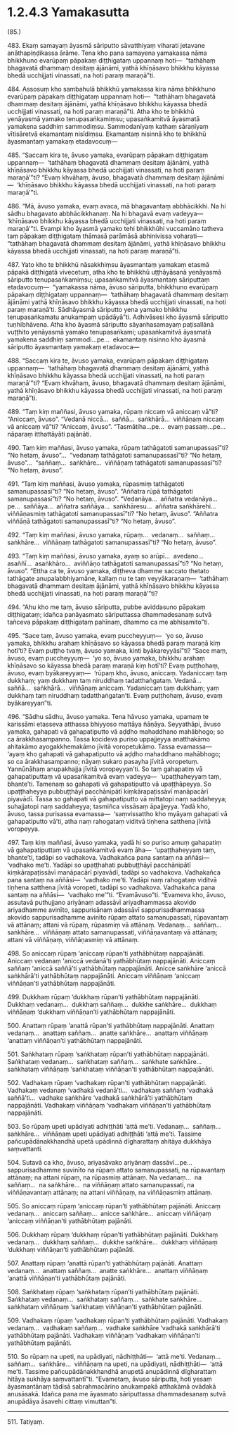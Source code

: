 # 1.2.4.3 Yamakasutta

(85.)

483\. Ekaṃ samayaṃ āyasmā sāriputto sāvatthiyaṃ viharati jetavane anāthapiṇḍikassa ārāme. Tena kho pana samayena yamakassa nāma bhikkhuno evarūpaṃ pāpakaṃ diṭṭhigataṃ uppannaṃ hoti—  “tathāhaṃ bhagavatā dhammaṃ desitaṃ ājānāmi, yathā khīṇāsavo bhikkhu kāyassa bhedā ucchijjati vinassati, na hoti paraṃ maraṇā”ti.

484\. Assosuṃ kho sambahulā bhikkhū yamakassa kira nāma bhikkhuno evarūpaṃ pāpakaṃ diṭṭhigataṃ uppannaṃ hoti—  “tathāhaṃ bhagavatā dhammaṃ desitaṃ ājānāmi, yathā khīṇāsavo bhikkhu kāyassa bhedā ucchijjati vinassati, na hoti paraṃ maraṇā”ti. Atha kho te bhikkhū yenāyasmā yamako tenupasaṅkamiṃsu; upasaṅkamitvā āyasmatā yamakena saddhiṃ sammodiṃsu. Sammodanīyaṃ kathaṃ sāraṇīyaṃ vītisāretvā ekamantaṃ nisīdiṃsu. Ekamantaṃ nisinnā kho te bhikkhū āyasmantaṃ yamakaṃ etadavocuṃ—

485\. “Saccaṃ kira te, āvuso yamaka, evarūpaṃ pāpakaṃ diṭṭhigataṃ uppannaṃ—  ‘tathāhaṃ bhagavatā dhammaṃ desitaṃ ājānāmi, yathā khīṇāsavo bhikkhu kāyassa bhedā ucchijjati vinassati, na hoti paraṃ maraṇā’”ti? “Evaṃ khvāhaṃ, āvuso, bhagavatā dhammaṃ desitaṃ ājānāmi—  ‘khīṇāsavo bhikkhu kāyassa bhedā ucchijjati vinassati, na hoti paraṃ maraṇā’”ti.

486\. “Mā, āvuso yamaka, evaṃ avaca, mā bhagavantaṃ abbhācikkhi. Na hi sādhu bhagavato abbhācikkhanaṃ. Na hi bhagavā evaṃ vadeyya—  ‘khīṇāsavo bhikkhu kāyassa bhedā ucchijjati vinassati, na hoti paraṃ maraṇā’”ti. Evampi kho āyasmā yamako tehi bhikkhūhi vuccamāno tatheva taṃ pāpakaṃ diṭṭhigataṃ thāmasā parāmāsā abhinivissa voharati—  “tathāhaṃ bhagavatā dhammaṃ desitaṃ ājānāmi, yathā khīṇāsavo bhikkhu kāyassa bhedā ucchijjati vinassati, na hoti paraṃ maraṇā”ti.

487\. Yato kho te bhikkhū nāsakkhiṃsu āyasmantaṃ yamakaṃ etasmā pāpakā diṭṭhigatā vivecetuṃ, atha kho te bhikkhū uṭṭhāyāsanā yenāyasmā sāriputto tenupasaṅkamiṃsu; upasaṅkamitvā āyasmantaṃ sāriputtaṃ etadavocuṃ—  “yamakassa nāma, āvuso sāriputta, bhikkhuno evarūpaṃ pāpakaṃ diṭṭhigataṃ uppannaṃ—  ‘tathāhaṃ bhagavatā dhammaṃ desitaṃ ājānāmi yathā khīṇāsavo bhikkhu kāyassa bhedā ucchijjati vinassati, na hoti paraṃ maraṇā’ti. Sādhāyasmā sāriputto yena yamako bhikkhu tenupasaṅkamatu anukampaṃ upādāyā”ti. Adhivāsesi kho āyasmā sāriputto tuṇhībhāvena. Atha kho āyasmā sāriputto sāyanhasamayaṃ paṭisallānā vuṭṭhito yenāyasmā yamako tenupasaṅkami; upasaṅkamitvā āyasmatā yamakena saddhiṃ sammodi…pe…  ekamantaṃ nisinno kho āyasmā sāriputto āyasmantaṃ yamakaṃ etadavoca—

488\. “Saccaṃ kira te, āvuso yamaka, evarūpaṃ pāpakaṃ diṭṭhigataṃ uppannaṃ—  ‘tathāhaṃ bhagavatā dhammaṃ desitaṃ ājānāmi, yathā khīṇāsavo bhikkhu kāyassa bhedā ucchijjati vinassati, na hoti paraṃ maraṇā’”ti? “Evaṃ khvāhaṃ, āvuso, bhagavatā dhammaṃ desitaṃ ājānāmi, yathā khīṇāsavo bhikkhu kāyassa bhedā ucchijjati vinassati, na hoti paraṃ maraṇā”ti.

489\. “Taṃ kiṃ maññasi, āvuso yamaka, rūpaṃ niccaṃ vā aniccaṃ vā”ti? “Aniccaṃ, āvuso”. “Vedanā niccā…  saññā…  saṅkhārā…  viññāṇaṃ niccaṃ vā aniccaṃ vā”ti? “Aniccaṃ, āvuso”. “Tasmātiha…pe…  evaṃ passaṃ…pe…  nāparaṃ itthattāyāti pajānāti.

490\. Taṃ kiṃ maññasi, āvuso yamaka, rūpaṃ tathāgatoti samanupassasī”ti? “No hetaṃ, āvuso”…  “vedanaṃ tathāgatoti samanupassasī”ti? “No hetaṃ, āvuso”…  “saññaṃ…  saṅkhāre…  viññāṇaṃ tathāgatoti samanupassasī”ti? “No hetaṃ, āvuso”.

491\. “Taṃ kiṃ maññasi, āvuso yamaka, rūpasmiṃ tathāgatoti samanupassasī”ti? “No hetaṃ, āvuso”. “Aññatra rūpā tathāgatoti samanupassasī”ti? “No hetaṃ, āvuso”. “Vedanāya…  aññatra vedanāya…pe…  saññāya…  aññatra saññāya…  saṅkhāresu…  aññatra saṅkhārehi…  viññāṇasmiṃ tathāgatoti samanupassasī”ti? “No hetaṃ, āvuso”. “Aññatra viññāṇā tathāgatoti samanupassasī”ti? “No hetaṃ, āvuso”.

492\. “Taṃ kiṃ maññasi, āvuso yamaka, rūpaṃ…  vedanaṃ…  saññaṃ…  saṅkhāre…  viññāṇaṃ tathāgatoti samanupassasī”ti? “No hetaṃ, āvuso”.

493\. “Taṃ kiṃ maññasi, āvuso yamaka, ayaṃ so arūpī…  avedano…  asaññī…  asaṅkhāro…  aviññāṇo tathāgatoti samanupassasī”ti? “No hetaṃ, āvuso”. “Ettha ca te, āvuso yamaka, diṭṭheva dhamme saccato thetato tathāgate anupalabbhiyamāne, kallaṃ nu te taṃ veyyākaraṇaṃ—  ‘tathāhaṃ bhagavatā dhammaṃ desitaṃ ājānāmi, yathā khīṇāsavo bhikkhu kāyassa bhedā ucchijjati vinassati, na hoti paraṃ maraṇā’”ti?

494\. “Ahu kho me taṃ, āvuso sāriputta, pubbe aviddasuno pāpakaṃ diṭṭhigataṃ; idañca panāyasmato sāriputtassa dhammadesanaṃ sutvā tañceva pāpakaṃ diṭṭhigataṃ pahīnaṃ, dhammo ca me abhisamito”ti.

495\. “Sace taṃ, āvuso yamaka, evaṃ puccheyyuṃ—  ‘yo so, āvuso yamaka, bhikkhu arahaṃ khīṇāsavo so kāyassa bhedā paraṃ maraṇā kiṃ hotī’ti? Evaṃ puṭṭho tvaṃ, āvuso yamaka, kinti byākareyyāsī”ti? “Sace maṃ, āvuso, evaṃ puccheyyuṃ—  ‘yo so, āvuso yamaka, bhikkhu arahaṃ khīṇāsavo so kāyassa bhedā paraṃ maraṇā kiṃ hotī’ti? Evaṃ puṭṭhohaṃ, āvuso, evaṃ byākareyyaṃ—  ‘rūpaṃ kho, āvuso, aniccaṃ. Yadaniccaṃ taṃ dukkhaṃ; yaṃ dukkhaṃ taṃ niruddhaṃ tadatthaṅgataṃ. Vedanā…  saññā…  saṅkhārā…  viññāṇaṃ aniccaṃ. Yadaniccaṃ taṃ dukkhaṃ; yaṃ dukkhaṃ taṃ niruddhaṃ tadatthaṅgatan’ti. Evaṃ puṭṭhohaṃ, āvuso, evaṃ byākareyyan”ti.

496\. “Sādhu sādhu, āvuso yamaka. Tena hāvuso yamaka, upamaṃ te karissāmi etasseva atthassa bhiyyoso mattāya ñāṇāya. Seyyathāpi, āvuso yamaka, gahapati vā gahapatiputto vā aḍḍho mahaddhano mahābhogo; so ca ārakkhasampanno. Tassa kocideva puriso uppajjeyya anatthakāmo ahitakāmo ayogakkhemakāmo jīvitā voropetukāmo. Tassa evamassa—  ‘ayaṃ kho gahapati vā gahapatiputto vā aḍḍho mahaddhano mahābhogo; so ca ārakkhasampanno; nāyaṃ sukaro pasayha jīvitā voropetuṃ. Yannūnāhaṃ anupakhajja jīvitā voropeyyan’ti. So taṃ gahapatiṃ vā gahapatiputtaṃ vā upasaṅkamitvā evaṃ vadeyya—  ‘upaṭṭhaheyyaṃ taṃ, bhante’ti. Tamenaṃ so gahapati vā gahapatiputto vā upaṭṭhāpeyya. So upaṭṭhaheyya pubbuṭṭhāyī pacchānipātī kiṃkārapaṭissāvī manāpacārī piyavādī. Tassa so gahapati vā gahapatiputto vā mittatopi naṃ saddaheyya; suhajjatopi naṃ saddaheyya; tasmiñca vissāsaṃ āpajjeyya. Yadā kho, āvuso, tassa purisassa evamassa—  ‘saṃvissattho kho myāyaṃ gahapati vā gahapatiputto vā’ti, atha naṃ rahogataṃ viditvā tiṇhena satthena jīvitā voropeyya.

497\. Taṃ kiṃ maññasi, āvuso yamaka, yadā hi so puriso amuṃ gahapatiṃ vā gahapatiputtaṃ vā upasaṅkamitvā evaṃ āha—  ‘upaṭṭhaheyyaṃ taṃ, bhante’ti, tadāpi so vadhakova. Vadhakañca pana santaṃ na aññāsi—  ‘vadhako me’ti. Yadāpi so upaṭṭhahati pubbuṭṭhāyī pacchānipātī kiṃkārapaṭissāvī manāpacārī piyavādī, tadāpi so vadhakova. Vadhakañca pana santaṃ na aññāsi—  ‘vadhako me’ti. Yadāpi naṃ rahogataṃ viditvā tiṇhena satthena jīvitā voropeti, tadāpi so vadhakova. Vadhakañca pana santaṃ na aññāsi—  ‘vadhako me’”ti. “Evamāvuso”ti. “Evameva kho, āvuso, assutavā puthujjano ariyānaṃ adassāvī ariyadhammassa akovido ariyadhamme avinīto, sappurisānaṃ adassāvī sappurisadhammassa akovido sappurisadhamme avinīto rūpaṃ attato samanupassati, rūpavantaṃ vā attānaṃ; attani vā rūpaṃ, rūpasmiṃ vā attānaṃ. Vedanaṃ…  saññaṃ…  saṅkhāre…  viññāṇaṃ attato samanupassati, viññāṇavantaṃ vā attānaṃ; attani vā viññāṇaṃ, viññāṇasmiṃ vā attānaṃ.

498\. So aniccaṃ rūpaṃ ‘aniccaṃ rūpan’ti yathābhūtaṃ nappajānāti. Aniccaṃ vedanaṃ ‘aniccā vedanā’ti yathābhūtaṃ nappajānāti. Aniccaṃ saññaṃ ‘aniccā saññā’ti yathābhūtaṃ nappajānāti. Anicce saṅkhāre ‘aniccā saṅkhārā’ti yathābhūtaṃ nappajānāti. Aniccaṃ viññāṇaṃ ‘aniccaṃ viññāṇan’ti yathābhūtaṃ nappajānāti.

499\. Dukkhaṃ rūpaṃ ‘dukkhaṃ rūpan’ti yathābhūtaṃ nappajānāti. Dukkhaṃ vedanaṃ…  dukkhaṃ saññaṃ…  dukkhe saṅkhāre…  dukkhaṃ viññāṇaṃ ‘dukkhaṃ viññāṇan’ti yathābhūtaṃ nappajānāti.

500\. Anattaṃ rūpaṃ ‘anattā rūpan’ti yathābhūtaṃ nappajānāti. Anattaṃ vedanaṃ…  anattaṃ saññaṃ…  anatte saṅkhāre…  anattaṃ viññāṇaṃ ‘anattaṃ viññāṇan’ti yathābhūtaṃ nappajānāti.

501\. Saṅkhataṃ rūpaṃ ‘saṅkhataṃ rūpan’ti yathābhūtaṃ nappajānāti. Saṅkhataṃ vedanaṃ…  saṅkhataṃ saññaṃ…  saṅkhate saṅkhāre…  saṅkhataṃ viññāṇaṃ ‘saṅkhataṃ viññāṇan’ti yathābhūtaṃ nappajānāti.

502\. Vadhakaṃ rūpaṃ ‘vadhakaṃ rūpan’ti yathābhūtaṃ nappajānāti. Vadhakaṃ vedanaṃ ‘vadhakā vedanā’ti…  vadhakaṃ saññaṃ ‘vadhakā saññā’ti…  vadhake saṅkhāre ‘vadhakā saṅkhārā’ti yathābhūtaṃ nappajānāti. Vadhakaṃ viññāṇaṃ ‘vadhakaṃ viññāṇan’ti yathābhūtaṃ nappajānāti.

503\. So rūpaṃ upeti upādiyati adhiṭṭhāti ‘attā me’ti. Vedanaṃ…  saññaṃ…  saṅkhāre…  viññāṇaṃ upeti upādiyati adhiṭṭhāti ‘attā me’ti. Tassime pañcupādānakkhandhā upetā upādinnā dīgharattaṃ ahitāya dukkhāya saṃvattanti.

504\. Sutavā ca kho, āvuso, ariyasāvako ariyānaṃ dassāvī…pe…  sappurisadhamme suvinīto na rūpaṃ attato samanupassati, na rūpavantaṃ attānaṃ; na attani rūpaṃ, na rūpasmiṃ attānaṃ. Na vedanaṃ…  na saññaṃ…  na saṅkhāre…  na viññāṇaṃ attato samanupassati, na viññāṇavantaṃ attānaṃ; na attani viññāṇaṃ, na viññāṇasmiṃ attānaṃ.

505\. So aniccaṃ rūpaṃ ‘aniccaṃ rūpan’ti yathābhūtaṃ pajānāti. Aniccaṃ vedanaṃ…  aniccaṃ saññaṃ…  anicce saṅkhāre…  aniccaṃ viññāṇaṃ ‘aniccaṃ viññāṇan’ti yathābhūtaṃ pajānāti.

506\. Dukkhaṃ rūpaṃ ‘dukkhaṃ rūpan’ti yathābhūtaṃ pajānāti. Dukkhaṃ vedanaṃ…  dukkhaṃ saññaṃ…  dukkhe saṅkhāre…  dukkhaṃ viññāṇaṃ ‘dukkhaṃ viññāṇan’ti yathābhūtaṃ pajānāti.

507\. Anattaṃ rūpaṃ ‘anattā rūpan’ti yathābhūtaṃ pajānāti. Anattaṃ vedanaṃ…  anattaṃ saññaṃ…  anatte saṅkhāre…  anattaṃ viññāṇaṃ ‘anattā viññāṇan’ti yathābhūtaṃ pajānāti.

508\. Saṅkhataṃ rūpaṃ ‘saṅkhataṃ rūpan’ti yathābhūtaṃ pajānāti. Saṅkhataṃ vedanaṃ…  saṅkhataṃ saññaṃ…  saṅkhate saṅkhāre…  saṅkhataṃ viññāṇaṃ ‘saṅkhataṃ viññāṇan’ti yathābhūtaṃ pajānāti.

509\. Vadhakaṃ rūpaṃ ‘vadhakaṃ rūpan’ti yathābhūtaṃ pajānāti. Vadhakaṃ vedanaṃ…  vadhakaṃ saññaṃ…  vadhake saṅkhāre ‘vadhakā saṅkhārā’ti yathābhūtaṃ pajānāti. Vadhakaṃ viññāṇaṃ ‘vadhakaṃ viññāṇan’ti yathābhūtaṃ pajānāti.

510\. So rūpaṃ na upeti, na upādiyati, nādhiṭṭhāti—  ‘attā me’ti. Vedanaṃ…  saññaṃ…  saṅkhāre…  viññāṇaṃ na upeti, na upādiyati, nādhiṭṭhāti—  ‘attā me’ti. Tassime pañcupādānakkhandhā anupetā anupādinnā dīgharattaṃ hitāya sukhāya saṃvattantī”ti. “Evametaṃ, āvuso sāriputta, hoti yesaṃ āyasmantānaṃ tādisā sabrahmacārino anukampakā atthakāmā ovādakā anusāsakā. Idañca pana me āyasmato sāriputtassa dhammadesanaṃ sutvā anupādāya āsavehi cittaṃ vimuttan”ti.

---

511\. Tatiyaṃ.
